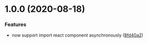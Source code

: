 # 1.0.0 (2020-08-18)

### Features

- now support import react component asynchronously ([8fd40a2](https://github.com/vortesnail/async-import-react-component/commit/8fd40a262400d5ac06c8e35c362c5392779d5390))
